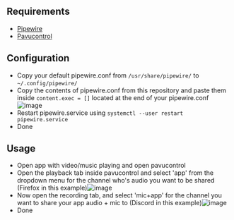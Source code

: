 ## Requirements

* [Pipewire](https://pipewire.org/)
* [Pavucontrol](https://freedesktop.org/software/pulseaudio/pavucontrol/#installation)

## Configuration

* Copy your default pipewire.conf from `/usr/share/pipewire/` to `~/.config/pipewire/`
* Copy the contents of pipewire.conf from this repository and paste them inside `content.exec = []` located at the end of your pipewire.conf ![image](https://user-images.githubusercontent.com/77363063/172093587-3a62f1ed-e8be-4800-8791-cc1c1912eb51.png)
* Restart pipewire.service using `systemctl --user restart pipewire.service`
* Done

## Usage

* Open app with video/music playing and open pavucontrol
* Open the playback tab inside pavucontrol and select 'app' from the dropdown menu for the channel who's audio you want to be shared (Firefox in this example)![image](https://user-images.githubusercontent.com/77363063/172094382-ee3e5735-8181-4421-8459-471eeffe7e82.png)
* Now open the recording tab, and select 'mic+app' for the channel you want to share your app audio + mic to (Discord in this example)![image](https://user-images.githubusercontent.com/77363063/172094811-6d4c8649-5c42-4c31-8e71-57708d634ce7.png)
* Done
